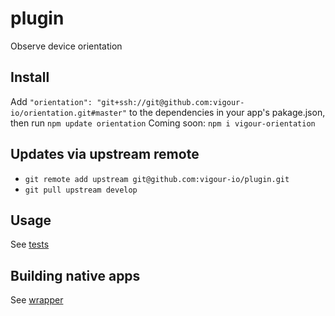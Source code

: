 # plugin
Observe device orientation

## Install
Add `"orientation": "git+ssh://git@github.com:vigour-io/orientation.git#master"` to the dependencies in your app's pakage.json, then run `npm update orientation`
Coming soon: `npm i vigour-orientation`

## Updates via upstream remote

- `git remote add upstream git@github.com:vigour-io/plugin.git`
- `git pull upstream develop`

## Usage
See [tests](test)

## Building native apps
See [wrapper](http://github.com/vigour-io/vigour-native)
